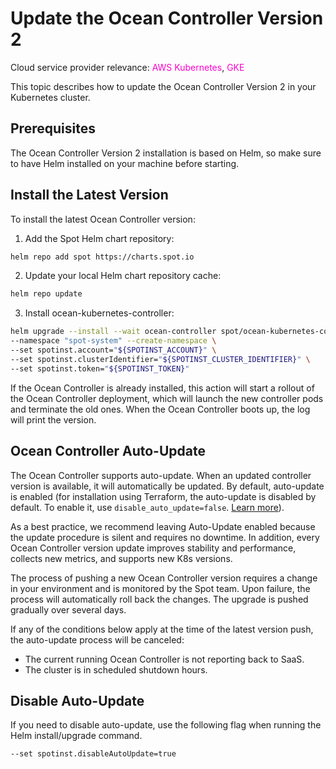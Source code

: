# Update the Ocean Controller Version 2

Cloud service provider relevance: <font color="#FC01CC">AWS Kubernetes</font>, <font color="#FC01CC">GKE</font>

This topic describes how to update the Ocean Controller Version 2 in your Kubernetes cluster. 

##  Prerequisites

The Ocean Controller Version 2 installation is based on Helm, so make sure to have Helm installed on your machine before starting.

## Install the Latest Version 

To install the latest Ocean Controller version: 

1.  Add the Spot Helm chart repository: 

```bash
helm repo add spot https://charts.spot.io 
```

2.  Update your local Helm chart repository cache: 

```bash
helm repo update 
```

3.  Install ocean-kubernetes-controller: 

```bash
helm upgrade --install --wait ocean-controller spot/ocean-kubernetes-controller \
--namespace "spot-system" --create-namespace \
--set spotinst.account="${SPOTINST_ACCOUNT}" \
--set spotinst.clusterIdentifier="${SPOTINST_CLUSTER_IDENTIFIER}" \
--set spotinst.token="${SPOTINST_TOKEN}"
```

If the Ocean Controller is already installed, this action will start a rollout of the Ocean Controller deployment, which will launch the new controller pods and terminate the old ones. When the Ocean Controller boots up, the log will print the version. 


## Ocean Controller Auto-Update 

The Ocean Controller supports auto-update. When an updated controller version is available, it will automatically be updated. By default, auto-update is enabled (for installation using Terraform, the auto-update is disabled by default. To enable it, use `disable_auto_update=false`. [Learn more](https://registry.terraform.io/modules/spotinst/kubernetes-controller/ocean/latest#input_disable_auto_update)). 

As a best practice, we recommend leaving Auto-Update enabled because the update procedure is silent and requires no downtime. In addition, every Ocean Controller version update improves stability and performance, collects new metrics, and supports new K8s versions.

The process of pushing a new Ocean Controller version requires a change in your environment and is monitored by the Spot team. Upon failure, the process will automatically roll back the changes. The upgrade is pushed gradually over several days.

If any of the conditions below apply at the time of the latest version push, the auto-update process will be canceled: 

*   The current running Ocean Controller is not reporting back to SaaS. 
*   The cluster is in scheduled shutdown hours.   

## Disable Auto-Update 

If you need to disable auto-update, use the following flag when running the Helm install/upgrade command. 

```bash
--set spotinst.disableAutoUpdate=true
```
